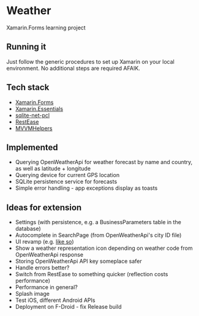 # Weather

Xamarin.Forms learning project

## Running it

Just follow the generic procedures to set up Xamarin on your local environment. No additional steps are required AFAIK.

## Tech stack

- [Xamarin.Forms](https://github.com/xamarin/Xamarin.Forms)
- [Xamarin.Essentials](https://github.com/xamarin/Essentials)
- [sqlite-net-pcl](https://github.com/praeclarum/sqlite-net)
- [RestEase](http://github.com/canton7/RestEase)
- [MVVMHelpers](https://github.com/jamesmontemagno/mvvm-helpers)

## Implemented

- Querying OpenWeatherApi for weather forecast by name and country, as well as latitude + longitude
- Querying device for current GPS location
- SQLite persistence service for forecasts
- Simple error handling - app exceptions display as toasts

## Ideas for extension

- Settings (with persistence, e.g. a BusinessParameters table in the database)
- Autocomplete in SearchPage (from OpenWeatherApi's city ID file)
- UI revamp (e.g. [like so](https://dribbble.com/shots/553778-thermometer))
- Show a weather representation icon depending on weather code from OpenWeatherApi response
- Storing OpenWeatherApi API key someplace safer
- Handle errors better?
- Switch from RestEase to something quicker (reflection costs performance)
- Performance in general?
- Splash image
- Test iOS, different Android APIs
- Deployment on F-Droid - fix Release build
